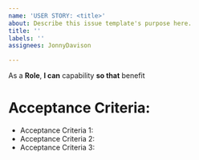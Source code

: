 ```yaml
---
name: 'USER STORY: <title>'
about: Describe this issue template's purpose here.
title: ''
labels: ''
assignees: JonnyDavison

---
```


As a **Role**, **I can** capability **so that** benefit

# Acceptance Criteria:
- Acceptance Criteria 1:
- Acceptance Criteria 2:
- Acceptance Criteria 3:
